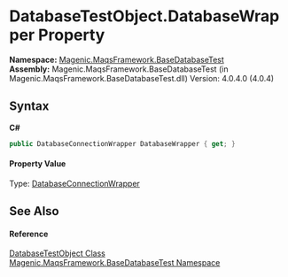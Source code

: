 # DatabaseTestObject.DatabaseWrapper Property 
 

**Namespace:**&nbsp;<a href="#/MAQS_4/Database_AUTOGENERATED/Magenic-MaqsFramework-BaseDatabaseTest_Namespace">Magenic.MaqsFramework.BaseDatabaseTest</a><br />**Assembly:**&nbsp;Magenic.MaqsFramework.BaseDatabaseTest (in Magenic.MaqsFramework.BaseDatabaseTest.dll) Version: 4.0.4.0 (4.0.4)

## Syntax

**C#**<br />
``` C#
public DatabaseConnectionWrapper DatabaseWrapper { get; }
```


#### Property Value
Type: <a href="#/MAQS_4/Database_AUTOGENERATED/DatabaseConnectionWrapper_Class">DatabaseConnectionWrapper</a>

## See Also


#### Reference
<a href="#/MAQS_4/Database_AUTOGENERATED/DatabaseTestObject_Class">DatabaseTestObject Class</a><br /><a href="#/MAQS_4/Database_AUTOGENERATED/Magenic-MaqsFramework-BaseDatabaseTest_Namespace">Magenic.MaqsFramework.BaseDatabaseTest Namespace</a><br />